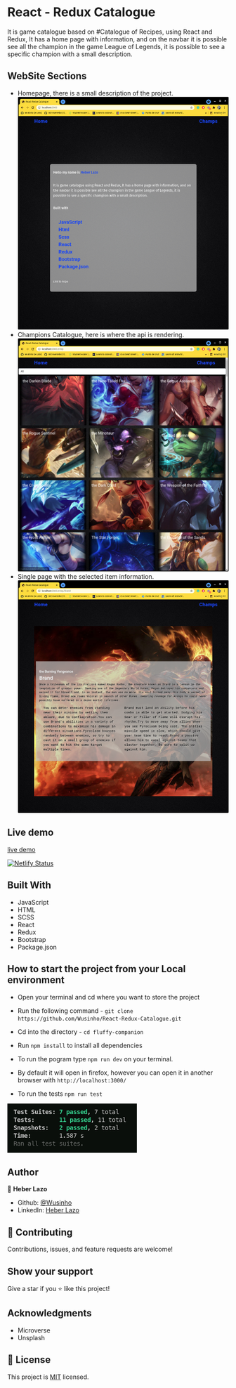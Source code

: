 # React - Redux Catalogue

It is game catalogue based on #Catalogue of Recipes, using React and Redux, It has a home page with information, and on the navbar it is possible see all the champion in the game League of Legends, it is possible to see a specific champion with a small description.

## WebSite Sections
- Homepage, there is a small description of the project.
![image](./src/assets/HomePage.png)
- Champions Catalogue, here is where the api is rendering.
![image](./src/assets/Catalogue.png)
- Single page with the selected item information.
![image](./src/assets/Selected.png)


## Live demo

[live demo](https://611c155ea8618b0008ba97ff--hungry-tereshkova-d0e975.netlify.app/)

[![Netlify Status](https://api.netlify.com/api/v1/badges/87e2870c-fd49-4ded-b5c4-cd4853958e8b/deploy-status)](https://app.netlify.com/sites/hungry-tereshkova-d0e975/deploys)



## Built With

- JavaScript
- HTML
- SCSS
- React
- Redux
- Bootstrap
- Package.json

## How to start the project from your Local environment

- Open your terminal and cd where you want to store the project
- Run the following command - `git clone https://github.com/Wusinho/React-Redux-Catalogue.git `
- Cd into the directory - `cd fluffy-companion`
- Run `npm install` to install all dependencies
- To run the pogram type `npm run dev` on your terminal.
- By default it will open in firefox, however you can  open it in another browser with `http://localhost:3000/`

- To run the tests `npm run test`

![image](./src/assets/Tests.png)


## Author

👤 **Heber Lazo**

- Github: [@Wusinho](https://github.com/Wusinho)
- LinkedIn: [Heber Lazo](https://www.linkedin.com/in/heber-lazo-benza-523266133/)

## 🤝 Contributing

Contributions, issues, and feature requests are welcome!

## Show your support

Give a star if you :star: like this project!

## Acknowledgments

- Microverse
- Unsplash

## 📝 License

This project is [MIT](LICENSE) licensed.
